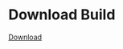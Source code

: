 
# Download Build
[Download](https://github.com/Carmelosmexy1/TimeFN-Updated/releases/tag/Download)













































































